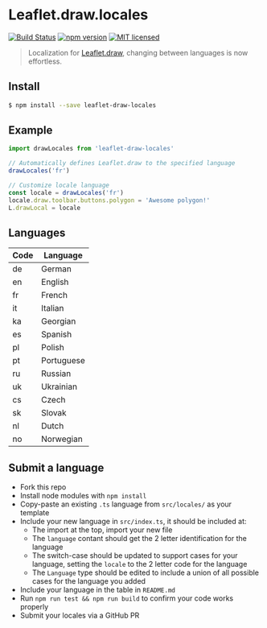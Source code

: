 # Leaflet.draw.locales

[![Build Status](https://travis-ci.org/DenisCarriere/Leaflet.draw.locales.svg?branch=master)](https://travis-ci.org/DenisCarriere/Leaflet.draw.locales)
[![npm version](https://badge.fury.io/js/leaflet-draw-locales.svg)](https://badge.fury.io/js/leaflet-draw-locales)
[![MIT licensed](https://img.shields.io/badge/license-MIT-blue.svg)](https://raw.githubusercontent.com/DenisCarriere/Leaflet.draw.locales/master/LICENSE)

> Localization for [Leaflet.draw](https://github.com/Leaflet/Leaflet.draw), changing between languages is now effortless.

## Install

```bash
$ npm install --save leaflet-draw-locales
```

## Example

```js
import drawLocales from 'leaflet-draw-locales'

// Automatically defines Leaflet.draw to the specified language
drawLocales('fr')

// Customize locale language
const locale = drawLocales('fr')
locale.draw.toolbar.buttons.polygon = 'Awesome polygon!'
L.drawLocal = locale
```

## Languages

| Code | Language    |
|------|-------------|
| de   | German      |
| en   | English     |
| fr   | French      |
| it   | Italian     |
| ka   | Georgian    |
| es   | Spanish     |
| pl   | Polish      |
| pt   | Portuguese  |
| ru   | Russian     |
| uk   | Ukrainian   |
| cs   | Czech       |
| sk   | Slovak      |
| nl   | Dutch       |
| no   | Norwegian   |


## Submit a language

- Fork this repo
- Install node modules with `npm install`
- Copy-paste an existing `.ts` language from `src/locales/` as your template
- Include your new language in `src/index.ts`, it should be included at:
  - The import at the top, import your new file
  - The `language` contant should get the 2 letter identification for the language
  - The switch-case should be updated to support cases for your language, setting the `locale` to the 2 letter code for the language
  - The `Language` type should be edited to include a union of all possible cases for the language you added
- Include your language in the table in `README.md`
- Run `npm run test && npm run build` to confirm your code works properly
- Submit your locales via a GitHub PR